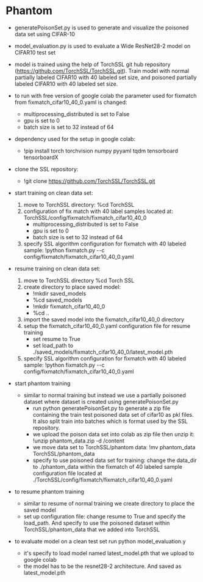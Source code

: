 # Phantom

- generatePoisonSet.py is used to generate and visualize the poisoned data set using CIFAR-10
- model_evaluation.py is used to evaluate a Wide ResNet28-2 model on CIFAR10 test set
- model is trained using the help of TorchSSL git hub repository (https://github.com/TorchSSL/TorchSSL.git). Train model with normal partially labeled CIFAR10 with 40 labeled set size, and poisoned partially labeled CIFAR10 with 40 labeled set size. 

- to run with free version of google colab the parameter used for fixmatch from fixmatch_cifar10_40_0.yaml is changed:
  - multiprocessing_distributed is set to False
  - gpu is set to 0
  - batch size is set to 32 instead of 64

- dependency used for the setup in google colab:
    - !pip install torch torchvision numpy pyyaml tqdm tensorboard tensorboardX

- clone the SSL repository:
    - !git clone https://github.com/TorchSSL/TorchSSL.git

- start training on clean data set:
  1. move to TorchSSL directory: %cd TorchSSL
  2. configuration of fix match with 40 label samples located at: TorchSSL/config/fixmatch/fixmatch_cifar10_40_0
      - multiprocessing_distributed is set to False
      - gpu is set to 0
      - batch size is set to 32 instead of 64
  3. specify SSL algorithm configuration for fixmatch with 40 labeled sample: !python fixmatch.py --c config/fixmatch/fixmatch_cifar10_40_0.yaml

- resume training on clean data set:
  1. move to TorchSSL directory %cd Torch SSL
  2. create directory to place saved model:
      - !mkdir saved_models
      - %cd saved_models
      - !mkdir fixmatch_cifar10_40_0
      - %cd ..
  3. import the saved model into the fixmatch_cifar10_40_0 directory
  4. setup the fixmatch_cifar10_40_0.yaml configuration file for resume training
      - set resume to True
      - set load_path to ./saved_models/fixmatch_cifar10_40_0/latest_model.pth
  5. specify SSL algorithm configuration for fixmatch with 40 labeled sample: !python fixmatch.py --c config/fixmatch/fixmatch_cifar10_40_0.yaml

- start phantom training
  - similar to normal training but instead we use a partially poisoned dataset where dataset is created using generatePoisonSet.py
    - run python generatePoisonSet.py to generate a zip file containing the train test poisoned data set of cifar10 as pkl files. It also split train into batches which is format used by the SSL repository.
    - we upload the poison data set into colab as zip file then unzip it: !unzip phantom_data.zip -d /content
    - we move data set to TorchSSL/phantom data: !mv phantom_data TorchSSL/phantom_data
    - specify to use poisoned data set for training: change the data_dir to ./phantom_data within the fixmatch of 40 labeled sample configuration file located at ./TorchSSL/config/fixmatch/fixmatch_cifar10_40_0.yaml

- to resume phantom training
  - similar to resume of normal training we create directory to place the saved model
  - set up configuration file: change resume to True and specify the load_path. And specify to use the poisoned dataset within TorchSSL/phantom_data that we added into TorchSSL

- to evaluate model on a clean test set run python model_evaluation.y
  - it's specify to load model named latest_model.pth that we upload to google colab
  - the model has to be the resnet28-2 architecture. And saved as latest_model.pth
      
      
    


